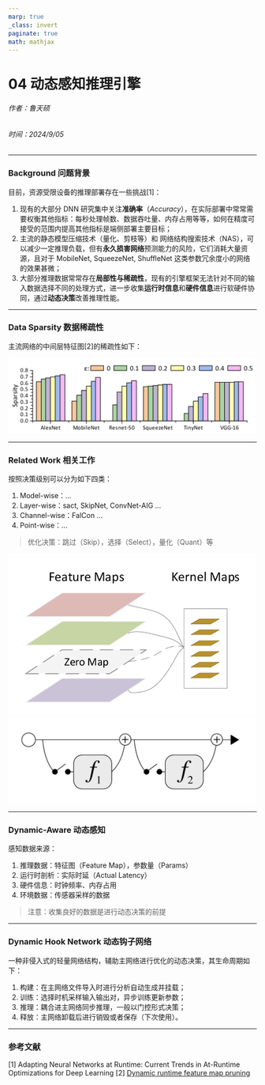 ```yaml
---
marp: true
_class: invert
paginate: true
math: mathjax
---
```

<!-- _header: 'Compute InkJet Lab' -->
<!-- _footer: evo | [Github](https://github.com/lancerstadium/evo/tree/ml) | [Docs](https://lancerstadium.github.io/evo/docs) -->

# 04 动态感知推理引擎

###### 作者：鲁天硕
###### 时间：2024/9/05

---

### Background 问题背景

目前，资源受限设备的推理部署存在一些挑战[1]：
1. 现有的大部分 DNN 研究集中关注**准确率**（*Accuracy*），在实际部署中常常需要权衡其他指标：每秒处理帧数、数据吞吐量、内存占用等等，如何在精度可接受的范围内提高其他指标是端侧部署主要目标；
2. 主流的静态模型压缩技术（量化、剪枝等）和 网络结构搜索技术（NAS），可以减少一定推理负载，但有**永久损害网络**预测能力的风险，它们消耗大量资源，且对于 MobileNet, SqueezeNet, ShuffleNet 这类参数冗余度小的网络的效果甚微；
3. 大部分推理数据常常存在**局部性与稀疏性**，现有的引擎框架无法针对不同的输入数据选择不同的处理方式，进一步收集**运行时信息**和**硬件信息**进行软硬件协同，通过**动态决策**改善推理性能。

---

### Data Sparsity 数据稀疏性

主流网络的中间层特征图[2]的稀疏性如下：

![alt text](image-2.png)

---

### Related Work 相关工作

按照决策级别可以分为如下四类：
1. Model-wise：...
2. Layer-wise：sact, SkipNet, ConvNet-AIG ...
3. Channel-wise：FalCon ...
4. Point-wise：...

> 优化决策：跳过（Skip），选择（Select），量化（Quant）等

![bg right w:240](image-1.png)
![bg right w:240](image.png)


---

### Dynamic-Aware 动态感知

感知数据来源：
1. 推理数据：特征图（Feature Map），参数量（Params）
2. 运行时剖析：实际时延（Actual Latency）
3. 硬件信息：时钟频率、内存占用
4. 环境数据：传感器采样的数据

> 注意：收集良好的数据是进行动态决策的前提

---

### Dynamic Hook Network 动态钩子网络

一种非侵入式的轻量网络结构，辅助主网络进行优化的动态决策，其生命周期如下：
1. 构建：在主网络文件导入时进行分析自动生成并挂载；
2. 训练：选择时机采样输入输出对，异步训练更新参数；
3. 推理：耦合进主网络同步推理，一般以门控形式决策；
4. 释放：主网络卸载后进行销毁或者保存（下次使用）。


---

### 参考文献

[1] Adapting Neural Networks at Runtime: Current Trends in At-Runtime Optimizations for Deep Learning
[2] [Dynamic runtime feature map pruning](https://arxiv.org/pdf/1812.09922)
